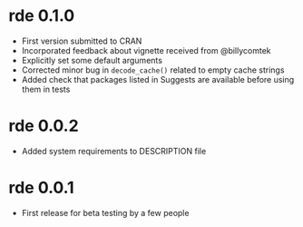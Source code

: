 # rde 0.1.0
- First version submitted to CRAN
- Incorporated feedback about vignette received from @billycomtek
- Explicitly set some default arguments
- Corrected minor bug in `decode_cache()` related to empty cache strings
- Added check that packages listed in Suggests are available before using
  them in tests

# rde 0.0.2
- Added system requirements to DESCRIPTION file

# rde 0.0.1
- First release for beta testing by a few people
